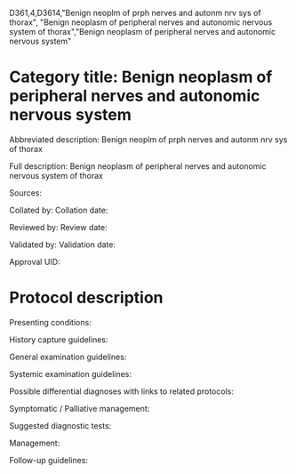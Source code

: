 D361,4,D3614,"Benign neoplm of prph nerves and autonm nrv sys of thorax", "Benign neoplasm of peripheral nerves and autonomic nervous system of thorax","Benign neoplasm of peripheral nerves and autonomic nervous system"
# Category title: Benign neoplasm of peripheral nerves and autonomic nervous system

Abbreviated description: Benign neoplm of prph nerves and autonm nrv sys of thorax

Full description: Benign neoplasm of peripheral nerves and autonomic nervous system of thorax

Sources:

Collated by:
Collation date:

Reviewed by:
Review date:

Validated by:
Validation date:

Approval UID:

# Protocol description

Presenting conditions:

History capture guidelines:

General examination guidelines:

Systemic examination guidelines:

Possible differential diagnoses with links to related protocols:

Symptomatic / Palliative management:

Suggested diagnostic tests:

Management:

Follow-up guidelines:
